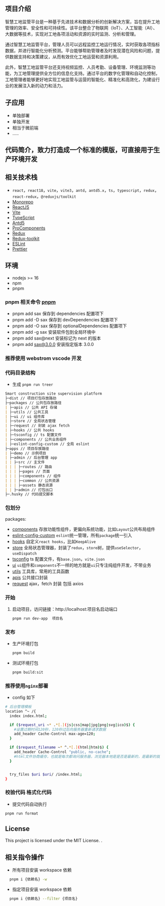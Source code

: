 ## 项目介绍

智慧工地监管平台是一种基于先进技术和数据分析的创新解决方案，旨在提升工地管理的效率、安全性和可持续性。该平台整合了物联网（IoT）、人工智能（AI）、大数据等技术，实现对工地各项活动和资源的实时监测、分析和管理。

通过智慧工地监管平台，管理人员可以远程监控工地运行情况，实时获取各项指标数据，并进行智能化分析预测。平台能够帮助管理者及时发现潜在风险和问题，提供数据支持和决策建议，从而有效优化工地运营和资源利用。

此外，智慧工地监管平台还支持视频监控、人员考勤、设备管理、环境监测等功能，为工地管理提供全方位的信息化支持。通过平台的数字化管理和自动化控制，工地管理者能够更好地实现工地监管与运营的智能化、精准化和高效化，为建设行业的发展注入新的动力和活力。

## 子应用

- 单独部署
- 单独开发
- 相当于微前端
- .....

## 代码简介，致力打造成一个标准的模版，可直接用于生产环境开发

## 相关技术栈

- `react`，`react18`，`vite`，`vite3`，`antd`，`antd5.x`，`ts`，`typescript`，`redux`，`react-redux`，`@reduxjs/toolkit`
- [Monorepo](https://turbo.build/repo/docs)
- [ReactJS](https://reactjs.org)
- [Vite](https://vitejs.dev)
- [TypeScript](https://www.typescriptlang.org)
- [Antd5](https://ant.design)
- [ProComponents](https://procomponents.ant.design)
- [Redux](https://react-redux.js.org)
- [Redux-toolkit](https://redux-toolkit.js.org)
- [ESLint](https://eslint.org)
- [Prettier](https://prettier.io)

## 环境

- nodejs >= 16
- npm
- pnpm

### pnpm 相关命令 [pnpm](https://www.pnpm.cn/cli/add)

- pnpm add sax 保存到 dependencies 配置项下
- pnpm add -D sax 保存到 devDependencies 配置项下
- pnpm add -O sax 保存到 optionalDependencies 配置项下
- pnpm add -g sax 安装软件包到全局环境中
- pnpm add sax@next 安装标记为 next 的版本
- pnpm add sax@3.0.0 安装指定版本 3.0.0

### 推荐使用 webstrom vscode 开发

### 代码目录结构

- 生成 `pnpm run treer`

```markdown
Smart construction site supervision platform
├─dist // 项目打包存放路劲
├─packages // 公共包存放路径
| ├─apis // 公共 API 存储
| ├─utils // 公共工具
| ├─ui // ui 组件库
| ├─store // 全局状态管理
| ├─request // 封装 ajax fetch
| ├─hooks // 公共 hooks
| ├─tsconfig // ts 配置文件
| ├─components // 公共业务组件
| ├─eslint-config-custom // 全局 eslint
├─apps // 项目存放路径
| ├─demo // 示例项目
| ├─admin // 后台管理 app
| | ├─src // 主文件
| | | ├─routes // 路由
| | | ├─pages // 页面
| | | ├─components // 组件
| | | ├─common // 公共资源
| | | ├─assets 静态资源
| | ├─admin // 打包出口
├─.husky // 代码提交脚本
```

### 包划分

packages:

- [components](components) 存放功能性组件，更偏向系统功能，比如`Layout`公共布局组件
- [eslint-config-custom](eslint-config-custom) `eslint`统一管理，所有`package`统一引入
- [hooks](hooks) 自定义`react hooks`，比如`KeepAlive`
- [store](store) 全局状态管理器，封装了`redux`，`store`树，提供`useSelector`，`useDispatch`
- [tsconfig](tsconfig) ts 配置文件，有`base.json`，`vite.json`
- [ui](ui) `ui`组件和`components`不一样的地方就是`ui`只专注纯组件开发，不带业务
- [utils](utils) 工具库，常用的工具函数
- [apis](apis) 公共接口封装
- [request](request) ajax，fetch 封装 包括 axios

### 开始

1. 启动项目，访问链接：http://localhost:项目名启动端口
   ```bash
   pnpm run dev-app  项目名
   ```

### 发布

- 生产环境打包
  ```bash
  pnpm build
  ```
- 测试环境打包
  ```bash
  pnpm build:sit
  ```

### 推荐使用`nginx`部署

- config 如下

```bash
# 后台管理模板
location ^~ /{
  index index.html;

  if ($request_uri ~* .*[.](js|css|map|jpg|png|svg|ico)$) {
    #设置过期时间120秒，120秒过后向服务器重新请求数据
    add_header Cache-Control max-age=120;
  }

  if ($request_filename ~* ^.*[.](html|htm)$) {
    add_header Cache-Control "public, no-cache";
    #html文件协商缓存，也就是每次都询问服务器，浏览器本地是是否是最新的，是最新的就直接用，非最新的服务器就会返回最新
  }


  try_files $uri $uri/ /index.html;
}
```

### 校验代码 格式化代码

- 提交代码自动执行

```bash
pnpm run format
```

## License

This project is licensed under the MIT License. .

## 相关指令操作

- 所有项目安装 workspace 依赖

```bash
  pnpm i {依赖名} -w
```

- 指定项目安装 workspace 依赖

```bash
  pnpm i {依赖名} --filter {项目名}
```
